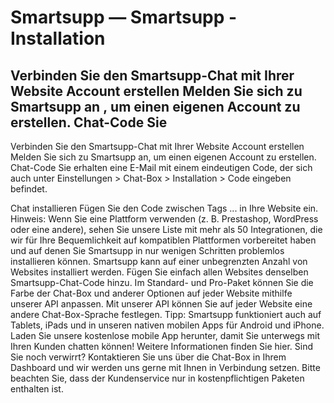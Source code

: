 # Smartsupp — Smartsupp - Installation
## Verbinden Sie den Smartsupp-Chat mit Ihrer Website Account erstellen Melden Sie sich zu Smartsupp an , um einen eigenen Account zu erstellen. Chat-Code Sie
Verbinden Sie den Smartsupp-Chat mit Ihrer Website
Account erstellen
Melden Sie sich zu Smartsupp an, um einen eigenen Account zu erstellen.
Chat-Code
Sie erhalten eine E-Mail mit einem eindeutigen Code, der sich auch unter Einstellungen > Chat-Box > Installation > Code eingeben befindet.
<script>
var _smartsupp = _smartsupp || {};
_smartsupp.key = 'YOUR_SMARTSUPP_CODE';
window.smartsupp||(function(d) {
	var s,c,o=smartsupp=function(){ o._.push(arguments)};o._=[];
	s=d.getElementsByTagName('script')[0];c=d.createElement('script');
	c.type='text/javascript';c.charset='utf-8';c.async=true;
	c.src='//www.smartsuppchat.com/loader.js?';s.parentNode.insertBefore(c,s);
})(document);
</script>
Chat installieren
Fügen Sie den Code zwischen Tags <head> ... </head> in Ihre Website ein.
Hinweis: Wenn Sie eine Plattform verwenden (z. B. Prestashop, WordPress oder eine andere), sehen Sie unsere Liste mit mehr als 50 Integrationen, die wir für Ihre Bequemlichkeit auf kompatiblen Plattformen vorbereitet haben und auf denen Sie Smartsupp in nur wenigen Schritten problemlos installieren können.
Smartsupp kann auf einer unbegrenzten Anzahl von Websites installiert werden. Fügen Sie einfach allen Websites denselben Smartsupp-Chat-Code hinzu. Im Standard- und Pro-Paket können Sie die Farbe der Chat-Box und anderer Optionen auf jeder Website mithilfe unserer API anpassen. Mit unserer API können Sie auf jeder Website eine andere Chat-Box-Sprache festlegen.
Tipp: Smartsupp funktioniert auch auf Tablets, iPads und in unseren nativen mobilen Apps für Android und iPhone. Laden Sie unsere kostenlose mobile App herunter, damit Sie unterwegs mit Ihren Kunden chatten können! Weitere Informationen finden Sie hier.
Sind Sie noch verwirrt? Kontaktieren Sie uns über die Chat-Box in Ihrem Dashboard und wir werden uns gerne mit Ihnen in Verbindung setzen. Bitte beachten Sie, dass der Kundenservice nur in kostenpflichtigen Paketen enthalten ist.

